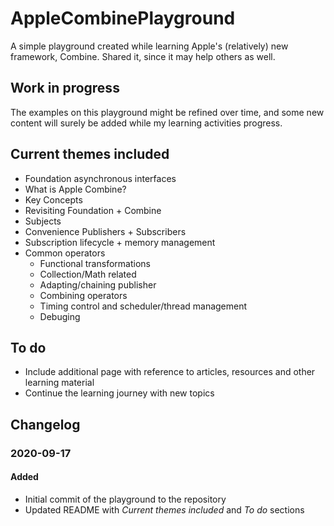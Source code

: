 # AppleCombinePlayground
A simple playground created while learning Apple's (relatively) new framework, Combine. Shared it, since it may help others as well.

## Work in progress
The examples on this playground might be refined over time, and some new content will surely be added while my learning activities progress.

## Current themes included
* Foundation asynchronous interfaces
* What is Apple Combine?
* Key Concepts
* Revisiting Foundation + Combine
* Subjects
* Convenience Publishers + Subscribers
* Subscription lifecycle + memory management
* Common operators
    * Functional transformations
    * Collection/Math related
    * Adapting/chaining publisher
    * Combining operators
    * Timing control and scheduler/thread management
    * Debuging

## To do
* Include additional page with reference to articles, resources and other learning material
* Continue the learning journey with new topics

## Changelog

### 2020-09-17
#### Added
- Initial commit of the playground to the repository
- Updated README with _Current themes included_ and _To do_ sections
